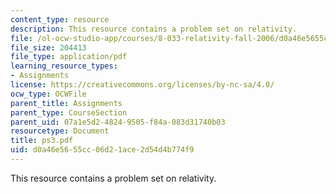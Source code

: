 ```yaml
---
content_type: resource
description: This resource contains a problem set on relativity.
file: /ol-ocw-studio-app/courses/8-033-relativity-fall-2006/d0a46e5655cc06d21ace2d54d4b774f9_ps3.pdf
file_size: 204413
file_type: application/pdf
learning_resource_types:
- Assignments
license: https://creativecommons.org/licenses/by-nc-sa/4.0/
ocw_type: OCWFile
parent_title: Assignments
parent_type: CourseSection
parent_uid: 07a1e5d2-4824-9505-f84a-083d31740b03
resourcetype: Document
title: ps3.pdf
uid: d0a46e56-55cc-06d2-1ace-2d54d4b774f9
---
```

This resource contains a problem set on relativity.